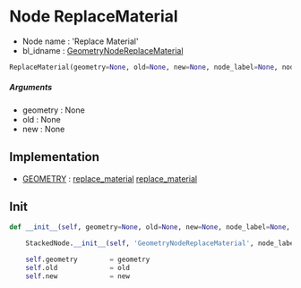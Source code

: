 # Node ReplaceMaterial

- Node name : 'Replace Material'
- bl_idname : [GeometryNodeReplaceMaterial](https://docs.blender.org/api/current/bpy.types.GeometryNodeReplaceMaterial.html)


``` python
ReplaceMaterial(geometry=None, old=None, new=None, node_label=None, node_color=None)
```
##### Arguments

- geometry : None
- old : None
- new : None

## Implementation

- [GEOMETRY](/docs/GeoNodes/socket_GEOMETRY.md) : [replace_material](/docs/GeoNodes/socket_GEOMETRY.md#replace_material) [replace_material](/docs/GeoNodes/socket_GEOMETRY.md#replace_material)

## Init

``` python
def __init__(self, geometry=None, old=None, new=None, node_label=None, node_color=None):

    StackedNode.__init__(self, 'GeometryNodeReplaceMaterial', node_label=node_label, node_color=node_color)

    self.geometry        = geometry
    self.old             = old
    self.new             = new
```
